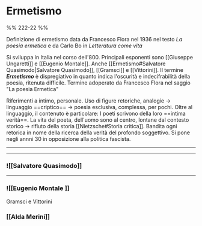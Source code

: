 # Ermetismo 
%% 222-22 %%

Definizione di ermetismo data da Francesco Flora nel 1936 nel testo _La poesia ermetica_ e da Carlo Bo in _Letteratura come vita_

Si sviluppa in Italia nel corso dell'800. Principali esponenti sono [[Giuseppe Ungaretti]] e [[Eugenio Montale]]. Anche [[Ermetismo#Salvatore Quasimodo|Salvatore Quasimodo]], [[Gramsci]] e [[Vittorini]]. 
Il termine ***Ermetismo*** è dispregiativo in quanto indica l'oscurità e indecifrabilità della poesia, ritenuta difficile. Termine adoperato da Francesco Flora nel saggio "La poesia Ermetica"


Riferimenti a intimo, personale. 
Uso di figure retoriche, analogie -> linguaggio ==criptico== -> poesia esclusiva, complessa, per pochi. 
Oltre al linguaggio, il contenuto è particolare: I poeti scrivono della loro ==intima verità==. La vita del poeta, dell'uomo sono al centro, lontane dal contesto storico -> rifiuto della storia [[Nietzsche#Storia critica]]. Bandita ogni retorica in nome della ricerca della verità del profondo soggettivo. 
Si pone negli annni 30 in opposizione alla politica fascista. 

---
---

### ![[Salvatore Quasimodo]]

---

### ![[Eugenio Montale ]]


Gramsci e Vittorini

### [[Alda Merini]]
